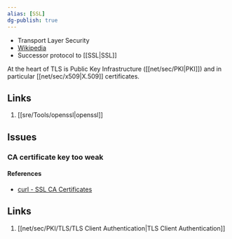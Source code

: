 ```yaml
---
alias: [SSL]
dg-publish: true
---
```


- Transport Layer Security 
- [Wikipedia](https://en.wikipedia.org/wiki/Transport_Layer_Security)
- Successor protocol to [[SSL\|SSL]]


At the heart of TLS is Public Key Infrastructure ([[net/sec/PKI\|PKI]]) and in particular [[net/sec/x509\|X.509]] certificates.


## Links

1. [[sre/Tools/openssl\|openssl]]


## Issues

### CA certificate key too weak

#### References

- [curl - SSL CA Certificates](https://curl.haxx.se/docs/sslcerts.html)


## Links

1. [[net/sec/PKI/TLS/TLS Client Authentication\|TLS Client Authentication]]